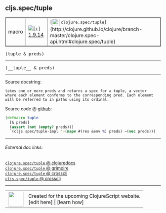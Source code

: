 ## cljs.spec/tuple



 <table border="1">
<tr>
<td>macro</td>
<td><a href="https://github.com/cljsinfo/cljs-api-docs/tree/1.9.14"><img valign="middle" alt="[+] 1.9.14" title="Added in 1.9.14" src="https://img.shields.io/badge/+-1.9.14-lightgrey.svg"></a> </td>
<td>
[<img height="24px" valign="middle" src="http://i.imgur.com/1GjPKvB.png"> <samp>clojure.spec/tuple</samp>](http://clojure.github.io/clojure/branch-master/clojure.spec-api.html#clojure.spec/tuple)
</td>
</tr>
</table>

<samp>(tuple & preds)</samp><br>

---

 <samp>
(__tuple__ & preds)<br>
</samp>

---





Source docstring:

```
takes one or more preds and returns a spec for a tuple, a vector
where each element conforms to the corresponding pred. Each element
will be referred to in paths using its ordinal.
```


Source code @ [github]():

```clj
(defmacro tuple
  [& preds]
  (assert (not (empty? preds)))
  `(cljs.spec/tuple-impl '~(mapv #(res &env %) preds) ~(vec preds)))
```

<!--
Repo - tag - source tree - lines:

 <pre>

</pre>

-->

---



###### External doc links:

[`clojure.spec/tuple` @ clojuredocs](http://clojuredocs.org/clojure.spec/tuple)<br>
[`clojure.spec/tuple` @ grimoire](http://conj.io/store/v1/org.clojure/clojure/1.7.0-beta3/clj/clojure.spec/tuple/)<br>
[`clojure.spec/tuple` @ crossclj](http://crossclj.info/fun/clojure.spec/tuple.html)<br>
[`cljs.spec/tuple` @ crossclj](http://crossclj.info/fun/cljs.spec/tuple.html)<br>

---

 <table>
<tr><td>
<img valign="middle" align="right" width="48px" src="http://i.imgur.com/Hi20huC.png">
</td><td>
Created for the upcoming ClojureScript website.<br>
[edit here] | [learn how]
</td></tr></table>

[edit here]:https://github.com/cljsinfo/cljs-api-docs/blob/master/cljsdoc/cljs.spec/tuple.cljsdoc
[learn how]:https://github.com/cljsinfo/cljs-api-docs/wiki/cljsdoc-files

<!--

This information was too distracting to show to readers, but I'll leave it
commented here since it is helpful to:

- pretty-print the data used to generate this document
- and show how to retrieve that data



The API data for this symbol:

```clj
{:ns "cljs.spec",
 :name "tuple",
 :signature ["[& preds]"],
 :name-encode "tuple",
 :history [["+" "1.9.14"]],
 :type "macro",
 :clj-equiv {:full-name "clojure.spec/tuple",
             :url "http://clojure.github.io/clojure/branch-master/clojure.spec-api.html#clojure.spec/tuple"},
 :full-name-encode "cljs.spec/tuple",
 :source {:code "(defmacro tuple\n  [& preds]\n  (assert (not (empty? preds)))\n  `(cljs.spec/tuple-impl '~(mapv #(res &env %) preds) ~(vec preds)))",
          :title "Source code",
          :repo "clojurescript",
          :tag "r1.9.36",
          :filename "src/main/cljs/cljs/spec.cljc",
          :lines [252 258],
          :url "https://github.com/clojure/clojurescript/blob/r1.9.36/src/main/cljs/cljs/spec.cljc#L252-L258"},
 :usage ["(tuple & preds)"],
 :full-name "cljs.spec/tuple",
 :docstring "takes one or more preds and returns a spec for a tuple, a vector\nwhere each element conforms to the corresponding pred. Each element\nwill be referred to in paths using its ordinal.",
 :cljsdoc-url "https://github.com/cljsinfo/cljs-api-docs/blob/master/cljsdoc/cljs.spec/tuple.cljsdoc"}

```

Retrieve the API data for this symbol:

```clj
;; from Clojure REPL
(require '[clojure.edn :as edn])
(-> (slurp "https://raw.githubusercontent.com/cljsinfo/cljs-api-docs/catalog/cljs-api.edn")
    (edn/read-string)
    (get-in [:symbols "cljs.spec/tuple"]))
```

-->
